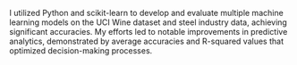 I utilized Python and scikit-learn to develop and evaluate multiple machine learning models on the UCI Wine dataset and steel industry data, achieving significant accuracies. My efforts led to notable improvements in predictive analytics, demonstrated by average accuracies and R-squared values that optimized decision-making processes.
